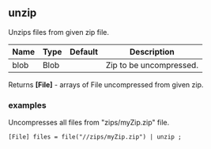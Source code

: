 ## unzip

Unzips files from given zip file.

 | Name | Type | Default | Description |
 | ---- | ---- | ------- | ----------- |
 | blob | Blob |   | Zip to be uncompressed. |

Returns __[File]__ - arrays of File uncompressed from given zip.

### examples
Uncompresses all files from "zips/myZip.zip" file.

```
[File] files = file("//zips/myZip.zip") | unzip ;
```

